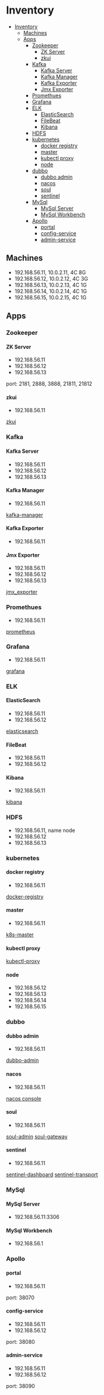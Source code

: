 # Inventory

- [Inventory](#inventory)
  - [Machines](#machines)
  - [Apps](#apps)
    - [Zookeeper](#zookeeper)
      - [ZK Server](#zk-server)
      - [zkui](#zkui)
    - [Kafka](#kafka)
      - [Kafka Server](#kafka-server)
      - [Kafka Manager](#kafka-manager)
      - [Kafka Exporter](#kafka-exporter)
      - [Jmx Exporter](#jmx-exporter)
    - [Promethues](#promethues)
    - [Grafana](#grafana)
    - [ELK](#elk)
      - [ElasticSearch](#elasticsearch)
      - [FileBeat](#filebeat)
      - [Kibana](#kibana)
    - [HDFS](#hdfs)
    - [kubernetes](#kubernetes)
      - [docker registry](#docker-registry)
      - [master](#master)
      - [kubectl proxy](#kubectl-proxy)
      - [node](#node)
    - [dubbo](#dubbo)
      - [dubbo admin](#dubbo-admin)
      - [nacos](#nacos)
      - [soul](#soul)
      - [sentinel](#sentinel)
    - [MySql](#mysql)
      - [MySql Server](#mysql-server)
      - [MySql Workbench](#mysql-workbench)
    - [Apollo](#apollo)
      - [portal](#portal)
      - [config-service](#config-service)
      - [admin-service](#admin-service)

## Machines

- 192.168.56.11, 10.0.2.11, 4C 8G
- 192.168.56.12, 10.0.2.12, 4C 3G
- 192.168.56.13, 10.0.2.13, 4C 1G
- 192.168.56.14, 10.0.2.14, 4C 1G
- 192.168.56.15, 10.0.2.15, 4C 1G

## Apps

### Zookeeper

#### ZK Server

- 192.168.56.11
- 192.168.56.12
- 192.168.56.13

port: 2181, 2888, 3888, 21811, 21812

#### zkui

- 192.168.56.11

[zkui](http://192.168.56.11:2190)

### Kafka

#### Kafka Server

- 192.168.56.11
- 192.168.56.12
- 192.168.56.13

#### Kafka Manager

- 192.168.56.11

[kafka-manager](http://192.168.56.11:9000/)

#### Kafka Exporter

- 192.168.56.11

#### Jmx Exporter

- 192.168.56.11
- 192.168.56.12
- 192.168.56.13

[jmx_exporter](http://192.168.56.11:9000/)

### Promethues

- 192.168.56.11

[prometheus](http://192.168.56.11:9090/graph)

### Grafana

- 192.168.56.11

[grafana](http://192.168.56.11:3000)

### ELK

#### ElasticSearch

- 192.168.56.11
- 192.168.56.12

[elasticsearch](http://192.168.56.11:9200/)

#### FileBeat

- 192.168.56.11
- 192.168.56.12

#### Kibana

- 192.168.56.11

[kibana](http://192.168.56.11:5601/)

### HDFS

- 192.168.56.11, name node
- 192.168.56.12
- 192.168.56.13

### kubernetes

#### docker registry

- 192.168.56.11

[docker-registry](http://192.168.56.11:15000/)

#### master

- 192.168.56.11

[k8s-master](https://10.0.2.11:6443)

#### kubectl proxy

[kubectl-proxy](http://192.168.56.11:8001/)

#### node

- 192.168.56.12
- 192.168.56.13
- 192.168.56.14
- 192.168.56.15

### dubbo

#### dubbo admin

- 192.168.56.11

[dubbo-admin](http://192.168.56.11:20881)

#### nacos

- 192.168.56.11

[nacos console](http://192.168.56.11:8848/nacos/index.html)

#### soul

- 192.168.56.11

[soul-admin](http://192.168.56.11:9095)
[soul-gateway](http://192.168.56.11:9195)

#### sentinel

- 192.168.56.11

[sentinel-dashboard](http://192.168.56.11:8085)
[sentinel-transport](http://192.168.56.11:8719)

### MySql

#### MySql Server

- 192.168.56.11:3306

#### MySql Workbench

- 192.168.56.1

### Apollo

#### portal

- 192.168.56.11

port: 38070

#### config-service

- 192.168.56.11
- 192.168.56.12

port: 38080

#### admin-service

- 192.168.56.11
- 192.168.56.12

port: 38090
